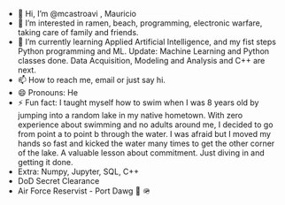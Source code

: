 - 👋 Hi, I’m @mcastroavi , Mauricio 
- 👀 I’m interested in ramen, beach, programming, electronic warfare, taking care of family and friends. 
- 🌱 I’m currently learning Applied Artificial Intelligence, and my fist steps Python programming and ML. Update: Machine Learning and Python classes done. Data Acquisition, Modeling and Analysis and C++ are next. 
- 📫 How to reach me, email or just say hi.
- 😄 Pronouns: He
- ⚡ Fun fact: I taught myself how to swim when I was 8 years old by jumping into a random lake in my native hometown.
      With zero experience about swimming and no adults around me, I decided to go from point a to point b through the water.
      I was afraid but I moved my hands so fast and kicked the water many times to get the other corner of the lake. 
      A valuable lesson about commitment. Just diving in and getting it done. 
- Extra: Numpy, Jupyter, SQL, C++  
- DoD Secret Clearance
- Air Force Reservist - Port Dawg  🫡 🪖
 <!---
mcastroavi/mcastroavi is a ✨ special ✨ repository because its `README.md` (this file) appears on your GitHub profile.
You can click the Preview link to take a look at your changes.
--->
